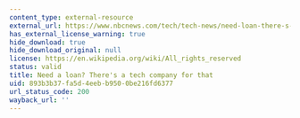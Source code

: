 ```yaml
---
content_type: external-resource
external_url: https://www.nbcnews.com/tech/tech-news/need-loan-there-s-tech-company-n1079916
has_external_license_warning: true
hide_download: true
hide_download_original: null
license: https://en.wikipedia.org/wiki/All_rights_reserved
status: valid
title: Need a loan? There's a tech company for that
uid: 893b3b37-fa5d-4eeb-b950-0be216fd6377
url_status_code: 200
wayback_url: ''
---
```

